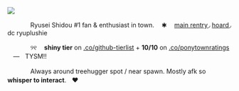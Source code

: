 ![](https://media.discordapp.net/attachments/1210386500252860446/1223673173992669204/ezgif.com-gif-maker_76.gif?ex=661ab573&is=66084073&hm=4dd2895bd8ad321950e1d1f7007d4f2a4acb829e81bce0e9065dc78dc7c4416e&=&width=1440&height=246)


ㅤㅤㅤㅤRyusei Shidou #1 fan & enthusiast in town.ㅤ ✱ㅤ [main rentry](https://rentry.co/ryusei-plushie)◞ [hoard](https://rentry.co/iphone-destroyer)◞ dc ryuplushie

ㅤㅤㅤㅤ୨୧ㅤ **shiny tier** on [.co/github-tierlist](https://rentry.co/github-tierlist) + **10/10** on [.co/ponytownratings](https://rentry.co/ponytownratings)ㅤ—ㅤTYSM!!

ㅤㅤㅤㅤAlways around treehugger spot / near spawn. Mostly afk so **whisper to interact**.ㅤ♥︎
